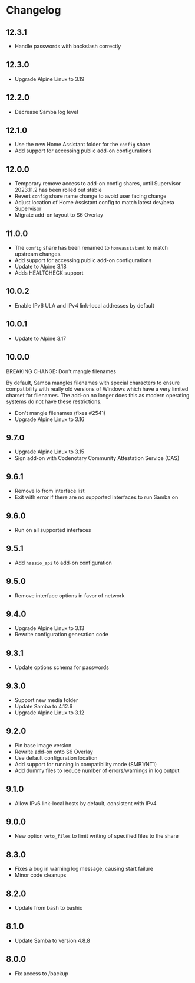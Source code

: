 # Changelog

## 12.3.1

- Handle passwords with backslash correctly

## 12.3.0

- Upgrade Alpine Linux to 3.19

## 12.2.0

- Decrease Samba log level

## 12.1.0

- Use the new Home Assistant folder for the `config` share
- Add support for accessing public add-on configurations

## 12.0.0

- Temporary remove access to add-on config shares, until Supervisor 2023.11.2 has been rolled out stable
- Revert `config` share name change to avoid user facing change
- Adjust location of Home Assistant config to match latest dev/beta Supervisor
- Migrate add-on layout to S6 Overlay

## 11.0.0

- The `config` share has been renamed to `homeassistant` to match upstream changes.
- Add support for accessing public add-on configurations
- Update to Alpine 3.18
- Adds HEALTCHECK support

## 10.0.2

- Enable IPv6 ULA and IPv4 link-local addresses by default

## 10.0.1

- Update to Alpine 3.17

## 10.0.0

BREAKING CHANGE: Don't mangle filenames

By default, Samba mangles filenames with special characters to ensure
compatibility with really old versions of Windows which have a very limited
charset for filenames. The add-on no longer does this as modern operating
systems do not have these restrictions.

- Don't mangle filenames (fixes #2541)
- Upgrade Alpine Linux to 3.16

## 9.7.0

- Upgrade Alpine Linux to 3.15
- Sign add-on with Codenotary Community Attestation Service (CAS)

## 9.6.1

- Remove lo from interface list
- Exit with error if there are no supported interfaces to run Samba on

## 9.6.0

- Run on all supported interfaces

## 9.5.1

- Add `hassio_api` to add-on configuration

## 9.5.0

- Remove interface options in favor of network

## 9.4.0

- Upgrade Alpine Linux to 3.13
- Rewrite configuration generation code

## 9.3.1

- Update options schema for passwords

## 9.3.0

- Support new media folder
- Update Samba to 4.12.6
- Upgrade Alpine Linux to 3.12

## 9.2.0

- Pin base image version
- Rewrite add-on onto S6 Overlay
- Use default configuration location
- Add support for running in compatibility mode (SMB1/NT1)
- Add dummy files to reduce number of errors/warnings in log output

## 9.1.0

- Allow IPv6 link-local hosts by default, consistent with IPv4

## 9.0.0

- New option `veto_files` to limit writing of specified files to the share

## 8.3.0

- Fixes a bug in warning log message, causing start failure
- Minor code cleanups

## 8.2.0

- Update from bash to bashio

## 8.1.0

- Update Samba to version 4.8.8

## 8.0.0

- Fix access to /backup
